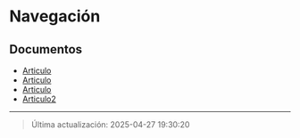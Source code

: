 # Navegación

## Documentos

- [Articulo](document_1.md)
- [Articulo](document_3.md)
- [Articulo](document_6.md)
- [Articulo2](document_7.md)

---

> Última actualización: 2025-04-27 19:30:20